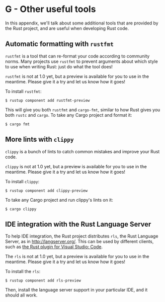 # G - Other useful tools

In this appendix, we'll talk about some additional tools that are provided by
the Rust project, and are useful when developing Rust code.

## Automatic formatting with `rustfmt`

`rustfmt` is a tool that can re-format your code according to community
norms. Many projects use `rustfmt` to prevent arguments about which style to
use when writing Rust: just do what the tool does!

`rustfmt` is not at 1.0 yet, but a preview is available for you to use in
the meantime. Please give it a try and let us know how it goes!

To install `rustfmt`:

```shell
$ rustup component add rustfmt-preview
```

This will give you both `rustfmt` and `cargo-fmt`, similar to how Rust gives
you both `rustc` and `cargo`. To take any Cargo project and format it:

```shell
$ cargo fmt
```

## More lints with `clippy`

`clippy` is a bunch of lints to catch common mistakes and improve your Rust
code.

`clippy` is not at 1.0 yet, but a preview is available for you to use in the
meantime. Please give it a try and let us know how it goes!

To install `clippy`:

```shell
$ rustup component add clippy-preview
```

To take any Cargo project and run clippy's lints on it:

```shell
$ cargo clippy
```

## IDE integration with the Rust Language Server

To help IDE integration, the Rust project distributes `rls`, the Rust
Language Server, as in <http://langserver.org/>. This can be used by
different clients, such as [the Rust plugin for Visual Studio:
Code](https://marketplace.visualstudio.com/items?itemName=rust-lang.rust).

The `rls` is not at 1.0 yet, but a preview is available for you to use in the
meantime. Please give it a try and let us know how it goes!

To install the `rls`:

```shell
$ rustup component add rls-preview
```

Then, install the language server support in your particular IDE, and it
should all work.